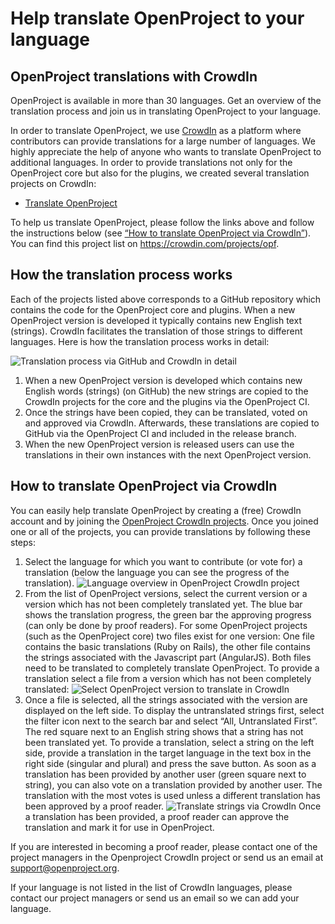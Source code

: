 # Help translate OpenProject to your language

## OpenProject translations with CrowdIn

OpenProject is available in more than 30 languages.
Get an overview of the translation process and join us in translating OpenProject to your language.

In order to translate OpenProject, we use [CrowdIn](https://crowdin.com/projects/opf) as a platform where contributors can provide translations for a large number of languages.
We highly appreciate the help of anyone who wants to translate OpenProject to additional languages.
In order to provide translations not only for the OpenProject core but also for the plugins, we created several translation projects on CrowdIn:
* [Translate OpenProject](https://crowdin.com/project/openproject)

To help us translate OpenProject, please follow the links above and follow the instructions below (see [“How to translate OpenProject via CrowdIn”](https://github.com/opf/openproject/new/release/6.1/doc/development#how-to-translate-openproject-via-crowdin)).
You can find this project list on https://crowdin.com/projects/opf.

## How the translation process works

Each of the projects listed above corresponds to a GitHub repository which contains the code for the OpenProject core and plugins.
When a new OpenProject version is developed it typically contains new English text (strings). 
CrowdIn facilitates the translation of those strings to different languages.
Here is how the translation process works in detail:

![Translation process via GitHub and CrowdIn in detail](https://1t1rycb9er64f1pgy2iuseow-wpengine.netdna-ssl.com/wp-content/uploads/2015/07/GitHub-CrowdIn-OP.png "Translation process via GitHub and CrowdIn in detail")

1. When a new OpenProject version is developed which contains new English words (strings) (on GitHub) the new strings are copied to the CrowdIn projects for the core and the plugins via the OpenProject CI.
2. Once the strings have been copied, they can be translated, voted on and approved via CrowdIn. Afterwards, these translations are copied to GitHub via the OpenProject CI and included in the release branch.
3. When the new OpenProject version is released users can use the translations in their own instances with the next OpenProject version.

## How to translate OpenProject via CrowdIn
You can easily help translate OpenProject by creating a (free) CrowdIn account and by joining the [OpenProject CrowdIn projects](https://crowdin.com/projects/opf).
Once you joined one or all of the projects, you can provide translations by following these steps:
1. Select the language for which you want to contribute (or vote for) a translation (below the language you can see the progress of the translation).
![Language overview in OpenProject CrowdIn project](https://1t1rycb9er64f1pgy2iuseow-wpengine.netdna-ssl.com/wp-content/uploads/2015/07/CrowdIn1.png "Language overview in OpenProject CrowdIn project")
2. From the list of OpenProject versions, select the current version or a version which has not been completely translated yet. The blue bar shows the translation progress, the green bar the approving progress (can only be done by proof readers).
For some OpenProject projects (such as the OpenProject core) two files exist for one version: One file contains the basic translations (Ruby on Rails), the other file contains the strings associated with the Javascript part (AngularJS). Both files need to be translated to completely translate OpenProject. 
To provide a translation select a file from a version which has not been completely translated: 
![Select OpenProject version to translate in CrowdIn](https://1t1rycb9er64f1pgy2iuseow-wpengine.netdna-ssl.com/wp-content/uploads/2015/07/CrowdIn2.png "Select OpenProject version to translate in CrowdIn")
3. Once a file is selected, all the strings associated with the version are displayed on the left side. To display the untranslated strings first, select the filter icon next to the search bar and select “All, Untranslated First”.
The red square next to an English string shows that a string has not been translated yet. To provide a translation, select a string on the left side, provide a translation in the target language in the text box in the right side (singular and plural) and press the save button.
As soon as a translation has been provided by another user (green square next to string), you can also vote on a translation provided by another user. The translation with the most votes is used unless a different translation has been approved by a proof reader.
![Translate strings via CrowdIn](https://1t1rycb9er64f1pgy2iuseow-wpengine.netdna-ssl.com/wp-content/uploads/2015/07/CrowdIn3.png "Translate strings via CrowdIn")
Once a translation has been provided, a proof reader can approve the translation and mark it for use in OpenProject.

If you are interested in becoming a proof reader, please contact one of the project managers in the Openproject CrowdIn project or send us an email at support@openproject.org.

If your language is not listed in the list of CrowdIn languages, please contact our project managers or send us an email so we can add your language.
